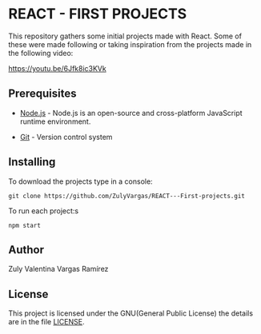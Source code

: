 # REACT - FIRST PROJECTS

This repository gathers some initial projects made with React. Some of these were made following or taking inspiration from the projects made in the following video:

https://youtu.be/6Jfk8ic3KVk

## Prerequisites

* [Node.js](https://nodejs.org/es/) - Node.js is an open-source and cross-platform JavaScript runtime environment.

* [Git](https://git-scm.com/) - Version control system

## Installing

To download the projects type in a console: 

    git clone https://github.com/ZulyVargas/REACT---First-projects.git

To run each project:s
   
    npm start

## Author

Zuly Valentina Vargas Ramírez

## License

This project is licensed under the GNU(General Public License) the details are in the file [LICENSE](LICENSE.txt).
